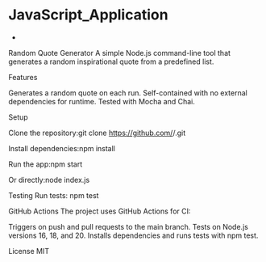 # JavaScript_Application
-
Random Quote Generator
A simple Node.js command-line tool that generates a random inspirational quote from a predefined list.

Features

Generates a random quote on each run.
Self-contained with no external dependencies for runtime.
Tested with Mocha and Chai.

Setup

Clone the repository:git clone https://github.com/<your-username>/<your-repo>.git


Install dependencies:npm install


Run the app:npm start

Or directly:node index.js



Testing
Run tests:
npm test

GitHub Actions
The project uses GitHub Actions for CI:

Triggers on push and pull requests to the main branch.
Tests on Node.js versions 16, 18, and 20.
Installs dependencies and runs tests with npm test.

License
MIT
